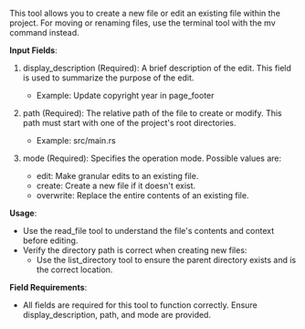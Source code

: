 This tool allows you to create a new file or edit an existing file within the project. For moving or renaming files, use the terminal tool with the mv command instead.

**Input Fields**:
1. display_description (Required): A brief description of the edit. This field is used to summarize the purpose of the edit.
   - Example: Update copyright year in page_footer

2. path (Required): The relative path of the file to create or modify. This path must start with one of the project's root directories.
   - Example: src/main.rs

3. mode (Required): Specifies the operation mode. Possible values are:
   - edit: Make granular edits to an existing file.
   - create: Create a new file if it doesn't exist.
   - overwrite: Replace the entire contents of an existing file.

**Usage**:
- Use the read_file tool to understand the file's contents and context before editing.
- Verify the directory path is correct when creating new files:
  - Use the list_directory tool to ensure the parent directory exists and is the correct location.

**Field Requirements**:
- All fields are required for this tool to function correctly. Ensure display_description, path, and mode are provided.
